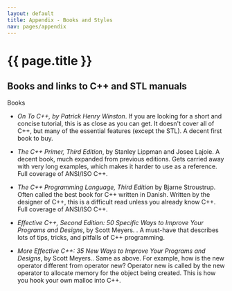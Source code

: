 ```yaml
---
layout: default
title: Appendix - Books and Styles
nav: pages/appendix
---
```



{{ page.title }}
===========================

<a name="app1.books.html"></a>

Books and links to C++ and STL manuals
--------------------------------------

Books

-   *On To C++, by Patrick Henry Winston*. If you are looking for a short and concise tutorial, this is as close as you can get. It doesn't cover all of C++, but many of the essential features (except the STL). A decent first book to buy.

-   *The C++ Primer, Third Edition*, by Stanley Lippman and Josee Lajoie. A decent book, much expanded from previous editions. Gets carried away with very long examples, which makes it harder to use as a reference. Full coverage of ANSI/ISO C++.

-   *The C++ Programming Language, Third Edition* by Bjarne Stroustrup. Often called the best book for C++ written in Danish. Written by the designer of C++, this is a difficult read unless you already know C++. Full coverage of ANSI/ISO C++.

-   *Effective C++, Second Edition: 50 Specific Ways to Improve Your Programs and Designs*, by Scott Meyers. . A must-have that describes lots of tips, tricks, and pitfalls of C++ programming.

-   *More Effective C++: 35 New Ways to Improve Your Programs and Designs*, by Scott Meyers.. Same as above. For example, how is the new operator different from operator new? Operator new is called by the new operator to allocate memory for the object being created. This is how you hook your own malloc into C++.


